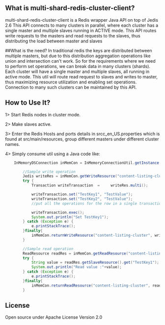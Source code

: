 ## What is multi-shard-redis-cluster-client?
multi-shard-redis-cluster-client is a Redis wrapper Java API on top of Jedis 2.6  This API connects to many clusters in parallel, where each cluster 
has a single master and multiple slaves running in ACTIVE mode. This API routes write requests to the masters and read requests to the slaves, thus 
distributing the load between master and slaves

##What is the need?
In traditional redis the keys are distributed between multiple masters, but due to this distribution aggregation operations like union and intersection can't work. 
So for the requirements where we need to perform set operations, we can break data in many clusters (shards). Each cluster will have a single master and multiple 
slaves, all running in active mode. This util will route read request to slaves and writes to master, thus maximizing resource utilization and enabling set operations. 
Connection to many such clusters can be maintained by this API.

## How to Use It?
1> Start Redis nodes in cluster mode.

2> Make slaves active.

3> Enter the Redis Hosts and ports details in srcc_en_US.properties which is found at src/main/resources, group different masters under different cluster names.

4> Simply consume util using a Java code like:

```java
	InMemoryDSConnection inMemCon = InMemoryConnectionUtil.getInstance();

		//Sample write operation
		Jedis writeRes = inMemCon.getWriteResource("content-listing-cluster");//borrow a connection from a clusterId
		try {
			Transaction writeTransaction  = 	writeRes.multi();

			writeTransaction.set("TestKey1", "TestValue");
			writeTransaction.set("TestKey2", "TestValue");
			//put all the operations for the row in a single transactions

			writeTransaction.exec();
			System.out.println("Set TestKey1");
		} catch (Exception e) {
			e.printStackTrace();
		}finally{
			inMemCon.returnWriteResource("content-listing-cluster", writeRes);//return the connection back to the pool
		}

		//Sample read operation
		ReadResource readRes = inMemCon.getReadResource("content-listing-cluster");//borrow a connection from a clusterId
		try {
			String value = readRes.getSlaveResource().get("TestKey1");
			System.out.println("Read value :"+value);
		} catch (Exception e) {
			e.printStackTrace();
		}finally{
			inMemCon.returnReadResource("content-listing-cluster", readRes);//return the connection back to the pool
		}
```

## License
Open source under Apache License Version 2.0
